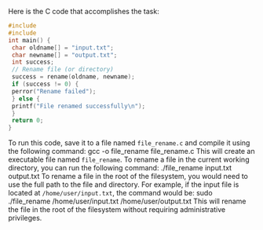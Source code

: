Here is the C code that accomplishes the task:
```c
#include 
#include 
int main() {
 char oldname[] = "input.txt";
 char newname[] = "output.txt";
 int success;
 // Rename file (or directory)
 success = rename(oldname, newname);
 if (success != 0) {
 perror("Rename failed");
 } else {
 printf("File renamed successfully\n");
 }
 return 0;
}
```
To run this code, save it to a file named `file_rename.c` and compile it using the following command:
gcc -o file_rename file_rename.c
This will create an executable file named `file_rename`. To rename a file in the current working directory, you can run the following command:
./file_rename input.txt output.txt
To rename a file in the root of the filesystem, you would need to use the full path to the file and directory. For example, if the input file is located at `/home/user/input.txt`, the command would be:
sudo ./file_rename /home/user/input.txt /home/user/output.txt
This will rename the file in the root of the filesystem without requiring administrative privileges.

